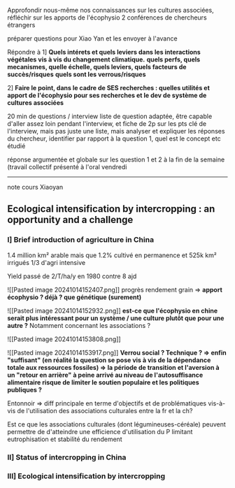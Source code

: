 Approfondir nous-même nos connaissances sur les cultures associées, réfléchir sur les apports de l'écophysio
2 conférences de chercheurs étrangers

préparer questions pour Xiao Yan et les envoyer à l'avance

Répondre à 
1] **Quels intérets et quels leviers dans les interactions végétales vis à vis du changement climatique.**
**quels perfs, quels mecanismes, quelle échelle, quels leviers, quels facteurs de succès/risques**
**quels sont les verrous/risques**

2] **Faire le point, dans le cadre de SES recherches : quelles utilités et apport de l'écophysio pour ses recherches et le dev de système de cultures associées**

20 min de questions / interview 
liste de question adaptée, être capable d'aller assez loin pendant l'interview, et fiche de 2p sur les pts clé de l'interview, mais pas juste une liste, mais analyser et expliquer les réponses du chercheur, identifier par rapport à la question 1, quel est le concept etc étudié 


réponse argumentée et globale sur les question 1 et 2 à la fin de la semaine (travail collectif présenté à l'oral vendredi


_____
note cours Xiaoyan


## Ecological intensification by intercropping : an opportunity and a challenge

### I] Brief introduction of agriculture in China

1.4 million km² arable mais que 1.2% cultivé en permanence et 525k km² irrigués
1/3 d'agri intensive

Yield passé de 2/T/ha/y en 1980 contre 8 ajd

![[Pasted image 20241014152407.png]]
progrès rendement grain => **apport écophysio ? déjà ? que génétique (surement)**

![[Pasted image 20241014152932.png]]
**est-ce que l'écophysio en chine serait plus intéressant pour un système / une culture plutôt que pour une autre ?** Notamment concernant les associations ?

![[Pasted image 20241014153808.png]]

![[Pasted image 20241014153917.png]]
**Verrou social ? Technique ? => enfin "suffisant" (en réalité la question se pose vis à vis de la dépendance totale aux ressources fossiles) => la période de transition et l'aversion à un "retour en arrière" à peine arrivé au niveau de l'autosuffisance alimentaire risque de limiter le soutien populaire et les politiques publiques ?**

Entonnoir => diff principale en terme d'objectifs et de problématiques vis-à-vis de l'utilisation des associations culturales entre la fr et la ch?

Est ce que les associations culturales (dont légumineuses-céréale) peuvent permettre de d'atteindre une efficience d'utilisation du P limitant eutrophisation et stabilité du rendement









### II] Status of intercropping in China





### III] Ecological intensification by intercropping 


